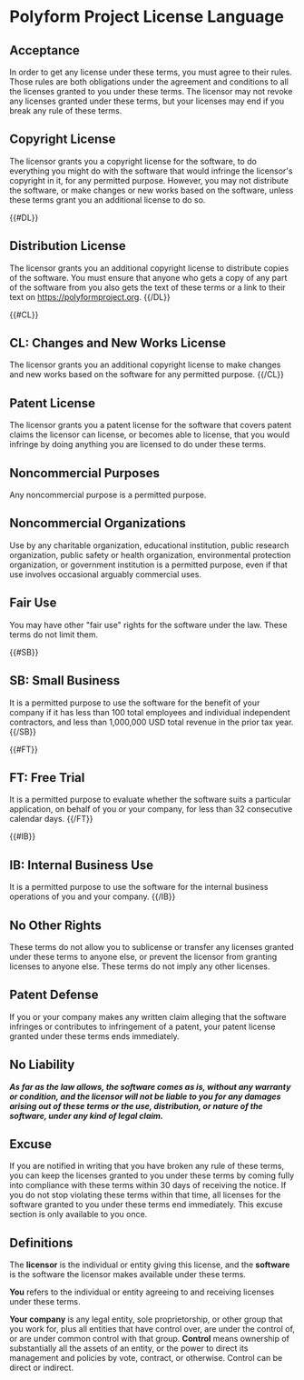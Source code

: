 # Polyform Project License Language

## Acceptance

In order to get any license under these terms, you must agree to their rules.  Those rules are both obligations under the agreement and conditions to all the licenses granted to you under these terms.  The licensor may not revoke any licenses granted under these terms, but your licenses may end if you break any rule of these terms.

## Copyright License

The licensor grants you a copyright license for the software, to do everything you might do with the software that would infringe the licensor's copyright in it, for any permitted purpose.  However, you may not distribute the software, or make changes or new works based on the software, unless these terms grant you an additional license to do so.

{{#DL}}
## Distribution License

The licensor grants you an additional copyright license to distribute copies of the software.  You must ensure that anyone who gets a copy of any part of the software from you also gets the text of these terms or a link to their text on <https://polyformproject.org>.
{{/DL}}

{{#CL}}
## CL: Changes and New Works License

The licensor grants you an additional copyright license to make changes and new works based on the software for any permitted purpose.
{{/CL}}

## Patent License

The licensor grants you a patent license for the software that covers patent claims the licensor can license, or becomes able to license, that you would infringe by doing anything you are licensed to do under these terms.

## Noncommercial Purposes

Any noncommercial purpose is a permitted purpose.

## Noncommercial Organizations

Use by any charitable organization, educational institution, public research organization, public safety or health organization, environmental protection organization, or government institution is a permitted purpose, even if that use involves occasional arguably commercial uses.

## Fair Use

You may have other "fair use" rights for the software under the law.  These terms do not limit them.

{{#SB}}
## SB: Small Business

It is a permitted purpose to use the software for the benefit of your company if it has less than 100 total employees and individual independent contractors, and less than 1,000,000 USD total revenue in the prior tax year.
{{/SB}}

{{#FT}}
## FT: Free Trial

It is a permitted purpose to evaluate whether the software suits a particular application, on behalf of you or your company, for less than 32 consecutive calendar days.
{{/FT}}

{{#IB}}
## IB: Internal Business Use

It is a permitted purpose to use the software for the internal business operations of you and your company.
{{/IB}}

## No Other Rights

These terms do not allow you to sublicense or transfer any licenses granted under these terms to anyone else, or prevent the licensor from granting licenses to anyone else.  These terms do not imply any other licenses.

## Patent Defense

If you or your company makes any written claim alleging that the software infringes or contributes to infringement of a patent, your patent license granted under these terms ends immediately.

## No Liability

***As far as the law allows, the software comes as is, without any warranty or condition, and the licensor will not be liable to you for any damages arising out of these terms or the use, distribution, or nature of the software, under any kind of legal claim.***

## Excuse

If you are notified in writing that you have broken any rule of these terms, you can keep the licenses granted to you under these terms by coming fully into compliance with these terms within 30 days of receiving the notice.  If you do not stop violating these terms within that time, all licenses for the software granted to you under these terms end immediately.  This excuse section is only available to you once.

## Definitions

The **licensor** is the individual or entity giving this license, and the **software** is the software the licensor makes available under these terms.

**You** refers to the individual or entity agreeing to and receiving licenses under these terms.

**Your company** is any legal entity, sole proprietorship, or other group that you work for, plus all entities that have control over, are under the control of, or are under common control with that group.  **Control** means ownership of substantially all the assets of an entity, or the power to direct its management and policies by vote, contract, or otherwise.  Control can be direct or indirect.
